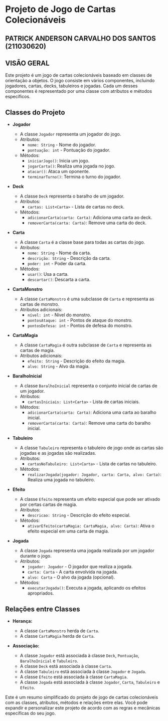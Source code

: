 # Projeto de Jogo de Cartas Colecionáveis

## PATRICK ANDERSON CARVALHO DOS SANTOS (211030620)

## VISÃO GERAL

Este projeto é um jogo de cartas colecionáveis baseado em classes de orientação a objetos. O jogo consiste em vários componentes, incluindo jogadores, cartas, decks, tabuleiros e jogadas. Cada um desses componentes é representado por uma classe com atributos e métodos específicos.

## Classes do Projeto
- **Jogador**
  - A classe `Jogador` representa um jogador do jogo.
  - Atributos:
    - `nome: String` - Nome do jogador.
    - `pontuação: int` - Pontuação do jogador.
  - Métodos:
    - `iniciarJogo()`: Inicia um jogo.
    - `jogarCarta()`: Realiza uma jogada no jogo.
    - `atacar()`: Ataca um oponente.
    - `terminarTurno()`: Termina o turno do jogador.

- **Deck**
  - A classe `Deck` representa o baralho de um jogador.
  - Atributos:
    - `cartas: List<Carta>` - Lista de cartas no deck.
  - Métodos:
    - `adicionarCarta(carta: Carta)`: Adiciona uma carta ao deck.
    - `removerCarta(carta: Carta)`: Remove uma carta do deck.

- **Carta**
  - A classe `Carta` é a classe base para todas as cartas do jogo.
  - Atributos:
    - `nome: String` - Nome da carta.
    - `descrição: String` - Descrição da carta.
    - `poder: int` - Poder da carta.
  - Métodos:
    - `usar()`: Usa a carta.
    - `descartar()`: Descarta a carta.

- **CartaMonstro**
  - A classe `CartaMonstro` é uma subclasse de `Carta` e representa as cartas de monstro.
  - Atributos adicionais:
    - `nível: int` - Nível do monstro.
    - `pontosAtaque: int` - Pontos de ataque do monstro.
    - `pontosDefesa: int` - Pontos de defesa do monstro.

- **CartaMagia**
  - A classe `CartaMagia` é outra subclasse de `Carta` e representa as cartas de magia.
  - Atributos adicionais:
    - `efeito: String` - Descrição do efeito da magia.
    - `alvo: String` - Alvo da magia.

- **BaralhoInicial**
  - A classe `BaralhoInicial` representa o conjunto inicial de cartas de um jogador.
  - Atributos:
    - `cartasIniciais: List<Carta>` - Lista de cartas iniciais.
  - Métodos:
    - `adicionarCarta(carta: Carta)`: Adiciona uma carta ao baralho inicial.
    - `removerCarta(carta: Carta)`: Remove uma carta do baralho inicial.

- **Tabuleiro**
  - A classe `Tabuleiro` representa o tabuleiro de jogo onde as cartas são jogadas e as jogadas são realizadas.
  - Atributos:
    - `cartasNoTabuleiro: List<Carta>` - Lista de cartas no tabuleiro.
  - Métodos:
    - `realizarJogada(jogador: Jogador, carta: Carta, alvo: Carta)`: Realiza uma jogada no tabuleiro.

- **Efeito**
  - A classe `Efeito` representa um efeito especial que pode ser ativado por certas cartas de magia.
  - Atributos:
    - `descricao: String` - Descrição do efeito especial.
  - Métodos:
    - `ativarEfeito(cartaMagia: CartaMagia, alvo: Carta)`: Ativa o efeito especial em uma carta de magia.

- **Jogada**
  - A classe `Jogada` representa uma jogada realizada por um jogador durante o jogo.
  - Atributos:
    - `jogador: Jogador` - O jogador que realiza a jogada.
    - `carta: Carta` - A carta envolvida na jogada.
    - `alvo: Carta` - O alvo da jogada (opcional).
  - Métodos:
    - `executarJogada()`: Executa a jogada, aplicando os efeitos apropriados.

## Relações entre Classes
- **Herança:**
  - A classe `CartaMonstro` herda de `Carta`.
  - A classe `CartaMagia` herda de `Carta`.

- **Associação:**
  - A classe `Jogador` está associada à classe `Deck`, `Pontuação`, `BaralhoInicial` e `Tabuleiro`.
  - A classe `Deck` está associada à classe `Carta`.
  - A classe `Tabuleiro` está associada à classe `Jogador` e `Jogada`.
  - A classe `Efeito` está associada à classe `CartaMagia`.
  - A classe `Jogada` está associada à classe `Jogador`, `Carta`, `Tabuleiro` e `Efeito`.

Este é um resumo simplificado do projeto de jogo de cartas colecionáveis com as classes, atributos, métodos e relações entre elas. Você pode expandir e personalizar este projeto de acordo com as regras e mecânicas específicas do seu jogo.
